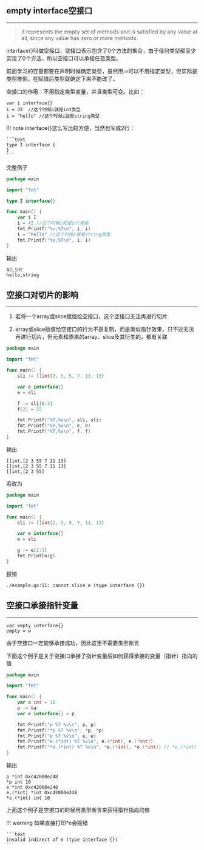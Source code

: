 ## **empty interface空接口**

---

> It represents the empty set of methods and is satisfied by any value at all, since any value has zero or more methods.

interface{}叫做空接口，空接口表示包含了0个方法的集合，由于任何类型都至少实现了0个方法，所以空接口可以承接任意类型。

前面学习的变量都要在声明时候确定类型，虽然用:=可以不用指定类型，但实际是类型推倒，在赋值后类型就确定下来不能改了。

空接口的作用：不用指定类型变量，并且类型可变。比如：

```text
var i interface{}
i = 42	//这个时候i就是int类型
i = "hello"	//这个时候i就是string类型
```

!!! note
	interface{}这么写比较方便，当然也写成2行：

	```text
	type I interface {
	}
	```

完整例子

```go
package main

import "fmt"

type I interface{}

func main() {
	var i I
	i = 42 //这个时候i就是int类型
	fmt.Printf("%v,%T\n", i, i)
	i = "hello" //这个时候i就是string类型
	fmt.Printf("%v,%T\n", i, i)
}
```

输出

```text
42,int
hello,string
```

## **空接口对切片的影响**

---

1. 若将一个array或slice赋值给空接口，这个空接口无法再进行切片

2. array或slice赋值给空接口的行为不是复制，而是类似指针效果，只不过无法再进行切片，但元素和原来的array、slice及其衍生的，都有关联

```go
package main

import "fmt"

func main() {
	sli := []int{2, 3, 5, 7, 11, 13}

	var e interface{}
	e = sli

	f := sli[0:3]
	f[2] = 55

	fmt.Printf("%T,%v\n", sli, sli)
	fmt.Printf("%T,%v\n", e, e)
	fmt.Printf("%T,%v\n", f, f)
}
```

输出

```text
[]int,[2 3 55 7 11 13]
[]int,[2 3 55 7 11 13]
[]int,[2 3 55]
```

若改为

```go
package main

import "fmt"

func main() {
	sli := []int{2, 3, 5, 7, 11, 13}

	var e interface{}
	e = sli

	g := e[1:3]
	fmt.Println(g)
}
```

报错

```text
./example.go:11: cannot slice e (type interface {})
```

## **空接口承接指针变量**

---

```text
var empty interface{}
empty = w
```

由于空接口一定能够承接成功，因此这里不需要类型断言

下面这个例子是关于空接口承接了指针变量后如何获得承接的变量（指针）指向的值

```go
package main

import "fmt"

func main() {
    var a int = 10
    p := &a
    var e interface{} = p

    fmt.Printf("p %T %v\n", p, p)
    fmt.Printf("*p %T %v\n", *p, *p)
    fmt.Printf("e %T %v\n", e, e)
    fmt.Printf("e.(*int) %T %v\n", e.(*int), e.(*int))
    fmt.Printf("*e.(*int) %T %v\n", *e.(*int), *e.(*int)) // *e.(*int)可以写为*(e.(*int))，前者是后者的简写方式
}
```

输出

```text
p *int 0xc42000e248
*p int 10
e *int 0xc42000e248
e.(*int) *int 0xc42000e248
*e.(*int) int 10
```

上面这个例子是空接口的时候用类型断言来获得指针指向的值

!!! warning
	如果直接打印*e会报错

	```text
	invalid indirect of e (type interface {})
	```
